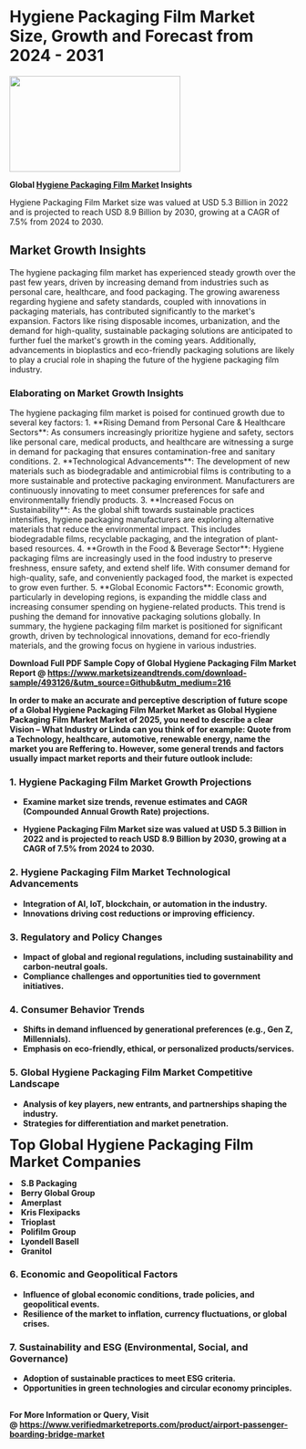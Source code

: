 <H1>Hygiene Packaging Film Market Size, Growth and Forecast from 2024 - 2031</H1><img class="aligncenter size-medium wp-image-584254" src="https://thirdeyenews.in/wp-content/uploads/2024/09/Global-Market-Research-300x168.jpeg" alt="" width="300" height="168" /><p><strong>Global&nbsp;<a href="https://www.marketsizeandtrends.com/download-sample/493126/&amp;utm_source=Github&utm_medium=216">Hygiene Packaging Film Market</a> Insights</strong></p><p>Hygiene Packaging Film Market size was valued at USD 5.3 Billion in 2022 and is projected to reach USD 8.9 Billion by 2030, growing at a CAGR of 7.5% from 2024 to 2030.</p><p><h2>Market Growth Insights</h2> The hygiene packaging film market has experienced steady growth over the past few years, driven by increasing demand from industries such as personal care, healthcare, and food packaging. The growing awareness regarding hygiene and safety standards, coupled with innovations in packaging materials, has contributed significantly to the market's expansion. Factors like rising disposable incomes, urbanization, and the demand for high-quality, sustainable packaging solutions are anticipated to further fuel the market's growth in the coming years. Additionally, advancements in bioplastics and eco-friendly packaging solutions are likely to play a crucial role in shaping the future of the hygiene packaging film industry. <p><strong></strong></p> <h3>Elaborating on Market Growth Insights</h3> The hygiene packaging film market is poised for continued growth due to several key factors: 1. **Rising Demand from Personal Care & Healthcare Sectors**: As consumers increasingly prioritize hygiene and safety, sectors like personal care, medical products, and healthcare are witnessing a surge in demand for packaging that ensures contamination-free and sanitary conditions. 2. **Technological Advancements**: The development of new materials such as biodegradable and antimicrobial films is contributing to a more sustainable and protective packaging environment. Manufacturers are continuously innovating to meet consumer preferences for safe and environmentally friendly products. 3. **Increased Focus on Sustainability**: As the global shift towards sustainable practices intensifies, hygiene packaging manufacturers are exploring alternative materials that reduce the environmental impact. This includes biodegradable films, recyclable packaging, and the integration of plant-based resources. 4. **Growth in the Food & Beverage Sector**: Hygiene packaging films are increasingly used in the food industry to preserve freshness, ensure safety, and extend shelf life. With consumer demand for high-quality, safe, and conveniently packaged food, the market is expected to grow even further. 5. **Global Economic Factors**: Economic growth, particularly in developing regions, is expanding the middle class and increasing consumer spending on hygiene-related products. This trend is pushing the demand for innovative packaging solutions globally. In summary, the hygiene packaging film market is positioned for significant growth, driven by technological innovations, demand for eco-friendly materials, and the growing focus on hygiene in various industries. <p><strong></p><p><span class=""><strong>Download Full PDF Sample Copy of Global Hygiene Packaging Film Market Report</strong> @ <a href="https://www.marketsizeandtrends.com/download-sample/493126/&amp;utm_source=Github&utm_medium=216" target="_blank">https://www.marketsizeandtrends.com/download-sample/493126/&amp;utm_source=Github&utm_medium=216</a></span></p><p>In order to make an accurate and perceptive description of future scope of a Global&nbsp;Hygiene Packaging Film Market Market as Global&nbsp;Hygiene Packaging Film Market Market of 2025, you need to describe a clear Vision &ndash; What Industry or Linda can you think of for example: Quote from a Technology, healthcare, automotive, renewable energy, name the market you are Reffering to. However, some general trends and factors usually impact market reports and their future outlook include:</p><h3>1.&nbsp;<strong>Hygiene Packaging Film Market Growth Projections</strong></h3><ul><li>Examine market size trends, revenue estimates and CAGR (Compounded Annual Growth Rate) projections.</li><li><p>Hygiene Packaging Film Market size was valued at USD 5.3 Billion in 2022 and is projected to reach USD 8.9 Billion by 2030, growing at a CAGR of 7.5% from 2024 to 2030.</p></li></ul><h3>2.&nbsp;<strong>Hygiene Packaging Film Market Technological Advancements</strong></h3><ul><li>Integration of AI, IoT, blockchain, or automation in the industry.</li><li>Innovations driving cost reductions or improving efficiency.</li></ul><h3>3.&nbsp;<strong>Regulatory and Policy Changes</strong></h3><ul><li>Impact of global and regional regulations, including sustainability and carbon-neutral goals.</li><li>Compliance challenges and opportunities tied to government initiatives.</li></ul><h3>4.&nbsp;<strong>Consumer Behavior Trends</strong></h3><ul><li>Shifts in demand influenced by generational preferences (e.g., Gen Z, Millennials).</li><li>Emphasis on eco-friendly, ethical, or personalized products/services.</li></ul><h3>5.&nbsp;<strong>Global Hygiene Packaging Film Market Competitive Landscape</strong></h3><ul><li>Analysis of key players, new entrants, and partnerships shaping the industry.</li><li>Strategies for differentiation and market penetration.</li></ul><p data-pm-slice="1 1 []"><span style="color: inherit; font-family: inherit; font-size: 25px;">Top Global Hygiene Packaging Film Market Companies</span></p><div class="" data-test-id=""><p><li>S.B Packaging</li><li> Berry Global Group</li><li> Amerplast</li><li> Kris Flexipacks</li><li> Trioplast</li><li> Polifilm Group</li><li> Lyondell Basell</li><li> Granitol</li></p></div><h3>6.&nbsp;<strong>Economic and Geopolitical Factors</strong></h3><ul><li>Influence of global economic conditions, trade policies, and geopolitical events.</li><li>Resilience of the market to inflation, currency fluctuations, or global crises.</li></ul><h3>7.&nbsp;<strong>Sustainability and ESG (Environmental, Social, and Governance)</strong></h3><ul><li>Adoption of sustainable practices to meet ESG criteria.</li><li>Opportunities in green technologies and circular economy principles.</li></ul><h2><strong style="font-size: 14px;">For More Information or Query, Visit @&nbsp;</strong><a style="background-color: #ffffff; font-size: 14px;" href="https://www.marketsizeandtrends.com/report/hygiene-packaging-film-market/" target="_blank">https://www.verifiedmarketreports.com/product/airport-passenger-boarding-bridge-market</a></h2>

